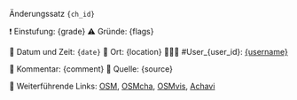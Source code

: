 Änderungssatz `{ch_id}`

❗️ Einstufung: {grade}
⚠️ Gründe:
{flags}

📅 Datum und Zeit: `{date}`
📍 Ort: {location}
🧑🏽‍💻 #User_{user_id}: [{username}]({userlink})

📃 Kommentar: {comment}
📃 Quelle: {source}

📎 Weiterführende Links: [OSM]({osm_link}), [OSMcha]({osmcha_link}), [OSMvis]({osmvis_link}), [Achavi]({achavi_link})